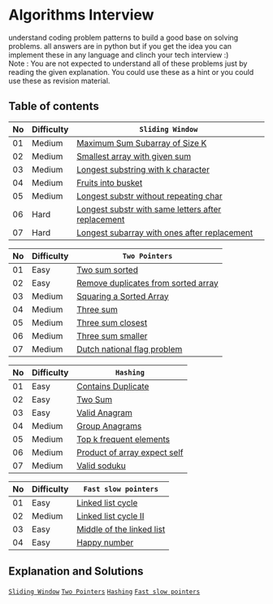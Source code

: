 # Algorithms Interview

understand coding problem patterns to build a good base on solving problems. all answers are in python but if you get the idea you can implement these in any language and clinch your tech interview :) <br/>
Note : You are not expected to understand all of these problems just by reading the given explanation. You could use these as a hint or you could use these as revision material.

## Table of contents

| No  | Difficulty | `Sliding Window`                                                                          |
| --- | ---------- | ----------------------------------------------------------------------------------------- |
| 01  | Medium     | [Maximum Sum Subarray of Size K ](01-sliding-window/SLIDING_WINDOW.md)                    |
| 02  | Medium     | [Smallest array with given sum](01-sliding-window/SLIDING_WINDOW.md)                      |
| 03  | Medium     | [Longest substring with k character](01-sliding-window/SLIDING_WINDOW.md)                 |
| 04  | Medium     | [Fruits into busket](01-sliding-window/SLIDING_WINDOW.md#fruits-into-basket)              |
| 05  | Medium     | [Longest substr without repeating char](01-sliding-window/SLIDING_WINDOW.md)              |
| 06  | Hard       | [Longest substr with same letters after replacement](01-sliding-window/SLIDING_WINDOW.md) |
| 07  | Hard       | [Longest subarray with ones after replacement](01-sliding-window/SLIDING_WINDOW.md)       |

| No  | Difficulty | `Two Pointers`                                                         |
| --- | ---------- | ---------------------------------------------------------------------- |
| 01  | Easy       | [Two sum sorted](02-two-pointers/TWO_POINTERS.md)                      |
| 02  | Easy       | [Remove duplicates from sorted array](02-two-pointers/TWO_POINTERS.md) |
| 03  | Medium     | [Squaring a Sorted Array](02-two-pointers/TWO_POINTERS.md)             |
| 04  | Medium     | [Three sum](02-two-pointers/TWO_POINTERS.md)                           |
| 05  | Medium     | [Three sum closest](02-two-pointers/TWO_POINTERS.md)                   |
| 06  | Medium     | [Three sum smaller](02-two-pointers/TWO_POINTERS.md)                   |
| 07  | Medium     | [Dutch national flag problem](02-two-pointers/TWO_POINTERS.md)         |

| No  | Difficulty | `Hashing`                                             |
| --- | ---------- | ----------------------------------------------------- |
| 01  | Easy       | [Contains Duplicate](03-hashing/HASHING.md)           |
| 02  | Easy       | [Two Sum](03-hashing/HASHING.md)                      |
| 03  | Easy       | [Valid Anagram](03-hashing/HASHING.md)                |
| 04  | Medium     | [Group Anagrams](03-hashing/HASHING.md)               |
| 05  | Medium     | [Top k frequent elements](03-hashing/HASHING.md)      |
| 06  | Medium     | [Product of array expect self](03-hashing/HASHING.md) |
| 07  | Medium     | [Valid soduku](03-hashing/HASHING.md)                 |

| No  | Difficulty | `Fast slow pointers`                                                     |
| --- | ---------- | ------------------------------------------------------------------------ |
| 01  | Easy       | [Linked list cycle](04-fast_slow_pointers/FAST_SLOW_POINTERS.md)         |
| 02  | Medium     | [Linked list cycle II](04-fast_slow_pointers/FAST_SLOW_POINTERS.md)      |
| 03  | Easy       | [Middle of the linked list](04-fast_slow_pointers/FAST_SLOW_POINTERS.md) |
| 04  | Easy       | [Happy number](04-fast_slow_pointers/FAST_SLOW_POINTERS.md)              |

## Explanation and Solutions

[`Sliding Window`](01-sliding-window/SLIDING_WINDOW.md) [`Two Pointers`](02-two-pointers/TWO_POINTERS.md) [`Hashing`](03-hashing/HASHING.md) [`Fast slow pointers`](04-fast_slow_pointers/FAST_SLOW_POINTERS.md)
